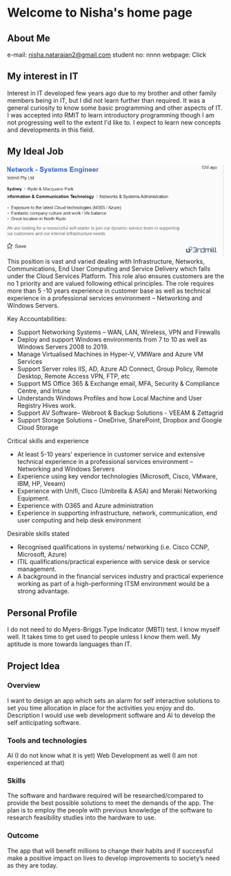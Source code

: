 # Welcome to Nisha's home page

## About Me
e-mail: nisha.natarajan2@gmail.com
student no: nnnn
webpage: Click

## My interest in IT
Interest in IT developed few years ago due to my brother and other family members being in IT, but I did not learn further than required. It was a general curiosity to know some basic programming and other aspects of IT. I was accepted into RMIT to learn introductory programming though I am not progressing well to the extent I'd like to. I expect to learn new concepts and developments in this field.

## My Ideal Job
![image](DreamJob.png)
This position is vast and varied dealing with Infrastructure, Networks, Communications, End User Computing and Service Delivery which falls under the Cloud Services Platform. This role also ensures customers are the no 1 priority and are valued following ethical principles. The role requires more than 5 -10 years experience in customer base as well as technical experience in a professional services environment – Networking and Windows Servers.

Key Accountabilities:
-	Support Networking Systems – WAN, LAN, Wireless, VPN and Firewalls
-	Deploy and support Windows environments from 7 to 10 as well as Windows Servers 2008 to 2019.
-	Manage Virtualised Machines in Hyper-V, VMWare and Azure VM Services
-	Support Server roles IIS, AD, Azure AD Connect, Group Policy, Remote Desktop, Remote Access VPN, FTP, etc
-	Support MS Office 365 & Exchange email, MFA, Security & Compliance Centre, and Intune
-	Understands Windows Profiles and how Local Machine and User Registry Hives work.
-	Support AV Software– Webroot & Backup Solutions - VEEAM & Zettagrid
-	Support Storage Solutions – OneDrive, SharePoint, Dropbox and Google Cloud Storage


Critical skills and experience
-	At least 5-10 years' experience in customer service and extensive technical experience in a professional services environment – Networking and Windows Servers
-	Experience using key vendor technologies (Microsoft, Cisco, VMware, IBM, HP, Veeam)
-	Experience with Unifi, Cisco (Umbrella & ASA) and Meraki Networking Equipment.
-	Experience with O365 and Azure administration
-	Experience in supporting infrastructure, network, communication, end user computing and help desk environment


Desirable skills stated
-	Recognised qualifications in systems/ networking (i.e. Cisco CCNP, Microsoft, Azure)
-	ITIL qualifications/practical experience with service desk or service management.
-	A background in the financial services industry and practical experience working as part of a high-performing ITSM environment would be a strong advantage.

## Personal Profile

I do not need to do Myers-Briggs Type Indicator (MBTI) test. I know myself well. It takes time to get used to people unless I know them well. 
My aptitude is more towards languages than IT.

## Project Idea

### Overview
I want to design an app which sets an alarm for self interactive solutions to set you time allocation in place for the activities you enjoy and do.
Description
I would use web development software and AI to develop the self anticipating software.

### Tools and technologies
AI (I do not know what it is yet)
Web Development as well (I am not experienced at that)

### Skills
The software and hardware required will be researched/compared to provide the best possible solutions to meet the demands of the app. The plan is to employ the people with previous knowledge of the software to research feasibility studies into the hardware to use.


### Outcome
The app that will benefit millions to change their habits and if successful make a positive impact on lives to develop improvements to society’s need as they are today.





